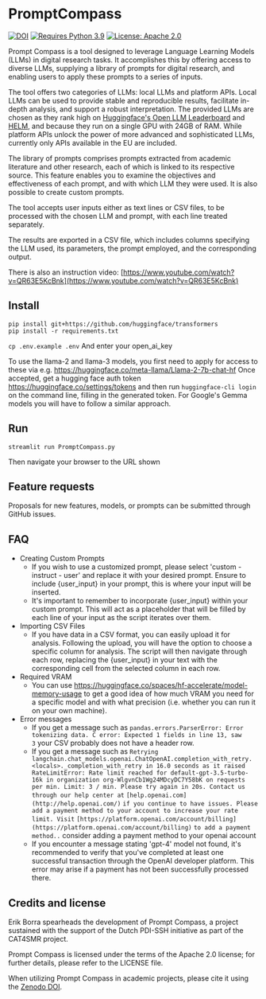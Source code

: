 # PromptCompass

[![DOI](https://zenodo.org/badge/649855474.svg)](https://zenodo.org/badge/latestdoi/649855474)
[![Requires Python 3.9](https://img.shields.io/badge/py-v3.9-blue)](https://www.python.org/)
[![License: Apache 2.0](https://img.shields.io/badge/license-Apache--2.0-informational)](https://github.com/ErikBorra/PromptCompass/blob/main/LICENSE)

Prompt Compass is a tool designed to leverage Language Learning Models (LLMs) in digital research tasks. It accomplishes this by offering access to diverse LLMs, supplying a library of prompts for digital research, and enabling users to apply these prompts to a series of inputs.

The tool offers two categories of LLMs: local LLMs and platform APIs. Local LLMs can be used to provide stable and reproducible results, facilitate in-depth analysis, and support a robust interpretation. The provided LLMs are chosen as they rank high on [Huggingface's Open LLM Leaderboard](https://huggingface.co/spaces/HuggingFaceH4/open_llm_leaderboard) and [HELM](https://crfm.stanford.edu/helm/latest/), and because they run on a single GPU with 24GB of RAM. While platform APIs unlock the power of more advanced and sophisticated LLMs, currently only APIs available in the EU are included.

The library of prompts comprises prompts extracted from academic literature and other research, each of which is linked to its respective source. This feature enables you to examine the objectives and effectiveness of each prompt, and with which LLM they were used. It is also possible to create custom prompts.

The tool accepts user inputs either as text lines or CSV files, to be processed with the chosen LLM and prompt, with each line treated separately.

The results are exported in a CSV file, which includes columns specifying the LLM used, its parameters, the prompt employed, and the corresponding output.

There is also an instruction video: [https://www.youtube.com/watch?v=QR63E5KcBnk](https://www.youtube.com/watch?v=QR63E5KcBnk)

## Install
```
pip install git+https://github.com/huggingface/transformers
pip install -r requirements.txt
```

`cp .env.example .env`
And enter your open_ai_key

To use the llama-2 and llama-3 models, you first need to apply for access to these via e.g. https://huggingface.co/meta-llama/Llama-2-7b-chat-hf Once accepted, get a hugging face auth token https://huggingface.co/settings/tokens and then run `huggingface-cli login` on the command line, filling in the generated token. For Google's Gemma models you will have to follow a similar approach.

## Run
`streamlit run PromptCompass.py`

Then navigate your browser to the URL shown

## Feature requests

Proposals for new features, models, or prompts can be submitted through GitHub issues.

## FAQ

- Creating Custom Prompts
    - If you wish to use a customized prompt, please select 'custom - instruct - user' and replace it with your desired prompt. Ensure to include {user_input} in your prompt, this is where your input will be inserted.
    - It's important to remember to incorporate {user_input} within your custom prompt. This will act as a placeholder that will be filled by each line of your input as the script iterates over them.
- Importing CSV Files
    - If you have data in a CSV format, you can easily upload it for analysis. Following the upload, you will have the option to choose a specific column for analysis. The script will then navigate through each row, replacing the {user_input} in your text with the corresponding cell from the selected column in each row.
- Required VRAM 
    - You can use https://huggingface.co/spaces/hf-accelerate/model-memory-usage to get a good idea of how much VRAM you need for a specific model and with what precision (i.e. whether you can run it on your own machine).
- Error messages
    - If you get a message such as `pandas.errors.ParserError: Error tokenizing data. C error: Expected 1 fields in line 13, saw 3` your CSV probably does not have a header row.
    - If you get a message such as `Retrying langchain.chat_models.openai.ChatOpenAI.completion_with_retry.<locals>._completion_with_retry in 16.0 seconds as it raised RateLimitError: Rate limit reached for default-gpt-3.5-turbo-16k in organization org-WlgvnCb1Wg24MDcyDC7Y58bK on requests per min. Limit: 3 / min. Please try again in 20s. Contact us through our help center at` `[help.openai.com](http://help.openai.com/)` `if you continue to have issues. Please add a payment method to your account to increase your rate limit. Visit` `[https://platform.openai.com/account/billing](https://platform.openai.com/account/billing)` `to add a payment method..` consider adding a payment method to your openai account
    - If you encounter a message stating 'gpt-4' model not found, it's recommended to verify that you've completed at least one successful transaction through the OpenAI developer platform. This error may arise if a payment has not been successfully processed there.

## Credits and license

Erik Borra spearheads the development of Prompt Compass, a project sustained with the support of the Dutch PDI-SSH initiative as part of the CAT4SMR project. 

Prompt Compass is licensed under the terms of the Apache 2.0 license; for further details, please refer to the LICENSE file.

When utilizing Prompt Compass in academic projects, please cite it using the [Zenodo DOI](https://zenodo.org/badge/latestdoi/649855474).
